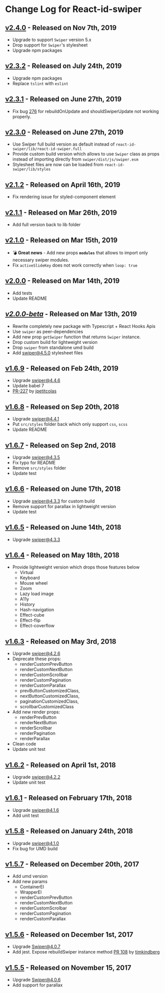 # Change Log for React-id-swiper

## [v2.4.0](https://github.com/kidjp85/react-id-swiper/compare/2.4.0...2.3.2) - Released on Nov 7th, 2019
  * Upgrade to support `Swiper` version 5.x
  * Drop support for `Swiper`'s stylesheet
  * Upgrade npm packages

## [v2.3.2](https://github.com/kidjp85/react-id-swiper/compare/2.3.2...2.3.1) - Released on July 24th, 2019
  * Upgrade npm packages
  * Replace `tslint` with `eslint`

## [v2.3.1](https://github.com/kidjp85/react-id-swiper/compare/2.3.1...2.3.0) - Released on June 27th, 2019
  * Fix bug [276](https://github.com/kidjp85/react-id-swiper/issues/276) for rebuildOnUpdate and shouldSwiperUpdate not working properly.

## [v2.3.0](https://github.com/kidjp85/react-id-swiper/compare/2.3.0...2.1.2) - Released on June 27th, 2019
  * Use Swiper full build version as default instead of `react-id-swiper/lib/react-id-swiper.full`
  * Provide custom build version which allows to use `Swiper` class as props instead of importing directly from `swiper/dist/js/swiper.esm`
  * Stylesheet files are now can be loaded from `react-id-swiper/lib/styles`

## [v2.1.2](https://github.com/kidjp85/react-id-swiper/compare/2.1.2...2.1.1) - Released on April 16th, 2019
  * Fix rendering issue for styled-component element

## [v2.1.1](https://github.com/kidjp85/react-id-swiper/compare/2.1.1...2.1.0) - Released on Mar 26th, 2019
  * Add full version back to lib folder

## [v2.1.0](https://github.com/kidjp85/react-id-swiper/compare/2.1.0...2.0.0) - Released on Mar 15th, 2019
  * :bomb: **Great news** - Add new props **`modules`** that allows to import only necessary swiper modules.
  * Fix `activeSlideKey` does not work correctly when `loop: true`

## [v2.0.0](https://github.com/kidjp85/react-id-swiper/compare/2.0.0...2.0.0-beta) - Released on Mar 14th, 2019
  * Add tests
  * Update README

## [*v2.0.0-beta*](https://github.com/kidjp85/react-id-swiper/compare/2.0.0...1.6.9) - Released on Mar 13th, 2019
  * Rewrite completely new package with Typescript + React Hooks Apis
  * Use `swiper` as peer-dependencies
  * Add new prop `getSwiper` function that returns `Swiper` instance.
  * Drop custom build for lightweight version
  * Drop `swiper` from standalone umd build
  * Add swiper@4.5.0 stylesheet files

## [v1.6.9](https://github.com/kidjp85/react-id-swiper/compare/1.6.9...1.6.8) - Released on Feb 24th, 2019
  * Upgrade swiper@4.4.6
  * Update babel 7
  * [PR-227](https://github.com/kidjp85/react-id-swiper/pull/227) by [jpetitcolas](https://github.com/jpetitcolas)

## [v1.6.8](https://github.com/kidjp85/react-id-swiper/compare/1.6.8...1.6.7) - Released on Sep 20th, 2018
  * Upgrade swiper@4.4.1
  * Put `src/styles` folder back which only support `css`, `scss`
  * Update README

## [v1.6.7](https://github.com/kidjp85/react-id-swiper/compare/1.6.7...1.6.6) - Released on Sep 2nd, 2018
  * Upgrade swiper@4.3.5
  * Fix typo for README
  * Remove `src/styles` folder
  * Update test

## [v1.6.6](https://github.com/kidjp85/react-id-swiper/compare/1.6.6...1.6.5) - Released on June 17th, 2018
  * Upgrade swiper@4.3.3 for custom build
  * Remove support for parallax in lightweight version
  * Update test

## [v1.6.5](https://github.com/kidjp85/react-id-swiper/compare/1.6.5...1.6.4) - Released on June 14th, 2018
  * Upgrade swiper@4.3.3

## [v1.6.4](https://github.com/kidjp85/react-id-swiper/compare/1.6.4...1.6.3) - Released on May 18th, 2018
  * Provide lightweight version which drops those features below
    - Virtual
    - Keyboard
    - Mouse wheel
    - Zoom
    - Lazy load image
    - A11y
    - History
    - Hash-navigation
    - Effect-cube
    - Effect-flip
    - Effect-coverflow


## [v1.6.3](https://github.com/kidjp85/react-id-swiper/compare/1.6.3...1.6.2) - Released on May 3rd, 2018
  * Upgrade swiper@4.2.6
  * Deprecate these props:
    - renderCustomPrevButton
    - renderCustomNextButton
    - renderCustomScrollbar
    - renderCustomPagination
    - renderCustomParallax
    - prevButtonCustomizedClass,
    - nextButtonCustomizedClass,
    - paginationCustomizedClass,
    - scrollbarCustomizedClass
  * Add new render props:
    - renderPrevButton
    - renderNextButton
    - renderScrollbar
    - renderPagination
    - renderParallax
  * Clean code
  * Update unit test

## [v1.6.2](https://github.com/kidjp85/react-id-swiper/compare/1.6.2...1.6.1) - Released on April 1st, 2018
  * Upgrade swiper@4.2.2
  * Update unit test

## [v1.6.1](https://github.com/kidjp85/react-id-swiper/compare/1.6.1...1.5.8) - Released on February 17th, 2018
  * Upgrade swiper@4.1.6
  * Add unit test

## [v1.5.8](https://github.com/kidjp85/react-id-swiper/compare/1.5.8...1.5.7) - Released on January 24th, 2018
  * Upgrade swiper@4.1.0
  * Fix bug for UMD build

## [v1.5.7](https://github.com/kidjp85/react-id-swiper/compare/1.5.7...1.5.6) - Released on December 20th, 2017
  * Add umd version
  * Add new params
    - ContainerEl
    - WrapperEl
    - renderCustomPrevButton
    - renderCustomNextButton
    - renderCustomScrolbar
    - renderCustomPagination
    - renderCustomParallax

## [v1.5.6](https://github.com/kidjp85/react-id-swiper/compare/1.5.6...1.5.5) - Released on December 1st, 2017
  * Upgrade Swiper@4.0.7
  * Add jest. Expose rebuildSwiper instance method [PR 108](https://github.com/kidjp85/react-id-swiper/pull/108) by [timkindberg](https://github.com/timkindberg)

## [v1.5.5](https://github.com/kidjp85/react-id-swiper/compare/1.5.5...1.5.4) - Released on November 15, 2017
  * Upgrade Swiper@4.0.6
  * Add support for parallax